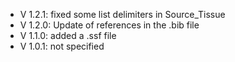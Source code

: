 - V 1.2.1: fixed some list delimiters in Source_Tissue
- V 1.2.0: Update of references in the .bib file
- V 1.1.0: added a .ssf file
- V 1.0.1: not specified
